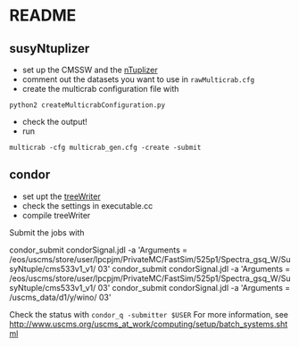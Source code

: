 # README
## susyNtuplizer

* set up the CMSSW and the [nTuplizer](https://github.com/CMSSUSYPhotons/SUSYPhotonAnalysis/tree/master/SusyNtuplizer)
* comment out the datasets you want to use in ```rawMulticrab.cfg```
* create the multicrab configuration file with
```
python2 createMulticrabConfiguration.py
```
* check the output!
* run
```
multicrab -cfg multicrab_gen.cfg -create -submit
```

## condor

* set upt the [treeWriter](https://github.com/kkiesel/singlePhoton/tree/master/TreeWriter)
* check the settings in executable.cc
* compile treeWriter

Submit the jobs with

condor_submit condorSignal.jdl -a 'Arguments = /eos/uscms/store/user/lpcpjm/PrivateMC/FastSim/525p1/Spectra_gsq_W/SusyNtuple/cms533v1_v1/ 03'
condor_submit condorSignal.jdl -a 'Arguments = /eos/uscms/store/user/lpcpjm/PrivateMC/FastSim/525p1/Spectra_gsq_W/SusyNtuple/cms533v1_v1/ 03'
condor_submit condorSignal.jdl -a 'Arguments = /uscms_data/d1/y/wino/ 03'

Check the status with ```condor_q -submitter $USER```
For more information, see http://www.uscms.org/uscms_at_work/computing/setup/batch_systems.shtml
